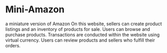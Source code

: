 # Mini-Amazon
a miniature version of Amazon
On this website, sellers can create product listings and an inventory of products for sale. Users can browse and purchase products. Transactions are conducted within the website using virtual currency. Users can review products and sellers who fulfill their orders.

